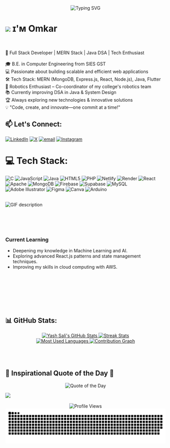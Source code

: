 <!-- Banner Section -->
<div align="center">
  <img src="https://readme-typing-svg.demolab.com?font=Fira+Code&size=30&duration=4000&pause=1000&color=54BDF7&center=true&vCenter=true&width=435&lines=Full+Stack+Developer;Robotics+Enthusiast;Problem+Solver" alt="Typing SVG" />
</div>

<!--Header Name-->
# <img src="https://emojis.slackmojis.com/emojis/images/1531849430/4246/blob-sunglasses.gif?1531849430" width="30"/> ɪ'ᴍ Omkar
<br /> 

🚀 Full Stack Developer | MERN Stack | Java DSA | Tech Enthusiast<br><br>🎓 B.E. in Computer Engineering from SIES GST<br>💻 Passionate about building scalable and efficient web applications<br>🛠️ Tech Stack: MERN (MongoDB, Express.js, React, Node.js), Java, Flutter<br>🤖 Robotics Enthusiast – Co-coordinator of my college's robotics team<br>📚 Currently improving DSA in Java & System Design<br>🏆 Always exploring new technologies & innovative solutions<br>💡 "Code, create, and innovate—one commit at a time!"

## 📫 Let's Connect:

[![LinkedIn](https://img.shields.io/badge/LinkedIn-%230077B5.svg?logo=linkedin&logoColor=white)](https://linkedin.com/in/omkar-tigade) [![X](https://img.shields.io/badge/X-black.svg?logo=X&logoColor=white)](https://x.com/OTigade) [![email](https://img.shields.io/badge/Email-D14836?logo=gmail&logoColor=white)](mailto:omkartigade@gmail.com) [![Instagram](https://img.shields.io/badge/Instagram-%23E4405F.svg?logo=Instagram&logoColor=white)](https://instagram.com/omkar_1705_) 

# 💻 Tech Stack:

![C](https://img.shields.io/badge/c-%2300599C.svg?style=for-the-badge&logo=c&logoColor=white) ![JavaScript](https://img.shields.io/badge/javascript-%23323330.svg?style=for-the-badge&logo=javascript&logoColor=%23F7DF1E) ![Java](https://img.shields.io/badge/java-%23ED8B00.svg?style=for-the-badge&logo=openjdk&logoColor=white) ![HTML5](https://img.shields.io/badge/html5-%23E34F26.svg?style=for-the-badge&logo=html5&logoColor=white) ![PHP](https://img.shields.io/badge/php-%23777BB4.svg?style=for-the-badge&logo=php&logoColor=white) ![Netlify](https://img.shields.io/badge/netlify-%23000000.svg?style=for-the-badge&logo=netlify&logoColor=#00C7B7) ![Render](https://img.shields.io/badge/Render-%46E3B7.svg?style=for-the-badge&logo=render&logoColor=white) ![React](https://img.shields.io/badge/react-%2320232a.svg?style=for-the-badge&logo=react&logoColor=%2361DAFB) ![Apache](https://img.shields.io/badge/apache-%23D42029.svg?style=for-the-badge&logo=apache&logoColor=white) ![MongoDB](https://img.shields.io/badge/MongoDB-%234ea94b.svg?style=for-the-badge&logo=mongodb&logoColor=white) ![Firebase](https://img.shields.io/badge/firebase-a08021?style=for-the-badge&logo=firebase&logoColor=ffcd34) ![Supabase](https://img.shields.io/badge/Supabase-3ECF8E?style=for-the-badge&logo=supabase&logoColor=white) ![MySQL](https://img.shields.io/badge/mysql-4479A1.svg?style=for-the-badge&logo=mysql&logoColor=white) ![Adobe Illustrator](https://img.shields.io/badge/adobe%20illustrator-%23FF9A00.svg?style=for-the-badge&logo=adobe%20illustrator&logoColor=white) ![Figma](https://img.shields.io/badge/figma-%23F24E1E.svg?style=for-the-badge&logo=figma&logoColor=white) ![Canva](https://img.shields.io/badge/Canva-%2300C4CC.svg?style=for-the-badge&logo=Canva&logoColor=white) ![Arduino](https://img.shields.io/badge/-Arduino-00979D?style=for-the-badge&logo=Arduino&logoColor=white)
<br />
<br />

<picture>
  <source media="(prefers-color-scheme: dark)" srcset="./Skills_Animation_Dark.gif">
  <source media="(prefers-color-scheme: light)" srcset="./Skills_Animation_White.gif">
  <img align="left" alt="GIF description" src="./Skills_Animation_White.gif">
</picture>
<br />
<br />
<br />
<br />
<br />

<h3 align="left">Current Learning</h3>

<ul align="left">
  <li>Deepening my knowledge in Machine Learning and AI.</li>
  <li>Exploring advanced React.js patterns and state management techniques.</li>
  <li>Improving my skills in cloud computing with AWS.</li>
</ul>
<br />
<br />
<br />
<br />
<br />
<br />



## 📊 GitHub Stats:
<div align="center">
  <a href="https://github.com/omkar1705">
    <img src="https://github-readme-stats.vercel.app/api?username=omkar1705&show_icons=true&theme=dracula&hide_border=true&count_private=true" alt="Yash Sali's GitHub Stats" width="45%" />
  </a>
  <a href="https://github.com/omkar1705">
    <img src="https://github-readme-streak-stats.herokuapp.com/?user=omkar1705&theme=dracula&hide_border=true" alt="Streak Stats" width="45%" />
  </a>
  <br>
  <a href="https://github.com/omkar1705">
    <img src="https://github-readme-stats.vercel.app/api/top-langs/?username=omkar1705&layout=compact&theme=dracula&hide_border=true" alt="Most Used Languages" width="45%" />
  </a>
  <a href="https://github.com/omkar1705">
    <img src="https://github-profile-summary-cards.vercel.app/api/cards/profile-details?username=omkar1705&theme=dracula" alt="Contribution Graph" width="75%" />
  </a>
  <br></div>

<br />
<br />
<br />

  
## 🌟 Inspirational Quote of the Day 🌟  
  <p align="center">
  <img src="https://quotes-github-readme.vercel.app/api?type=horizontal&theme=radical" alt="Quote of the Day">
</p>

[![](https://visitcount.itsvg.in/api?id=omkar1705&icon=0&color=0)](https://visitcount.itsvg.in)

<div align="center">
  <img src="https://komarev.com/ghpvc/?username=omkar1705&color=blueviolet&style=flat-square&label=Profile+Views" alt="Profile Views" />
</div>

<picture>
  <source media="(prefers-color-scheme: dark)" srcset="https://raw.githubusercontent.com/omkar1705/omkar1705/output/github-snake-dark.svg" />
  <source media="(prefers-color-scheme: light)" srcset="https://raw.githubusercontent.com/omkar1705/omkar1705/output/github-snake.svg" />
  <img alt="github-snake" src="https://raw.githubusercontent.com/omkar1705/omkar1705/output/github-snake.svg" />
</picture>
